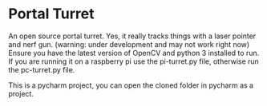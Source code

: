 # Portal Turret
An open source portal turret.  Yes, it really tracks things with a laser pointer and nerf gun.  (warning: under development and may not work right now)  Ensure you have the latest version of OpenCV and python 3 installed to run.  If you are running it on a raspberry pi use the pi-turret.py file, otherwise run the pc-turret.py file.

This is a pycharm project, you can open the cloned folder in pycharm as a project.
